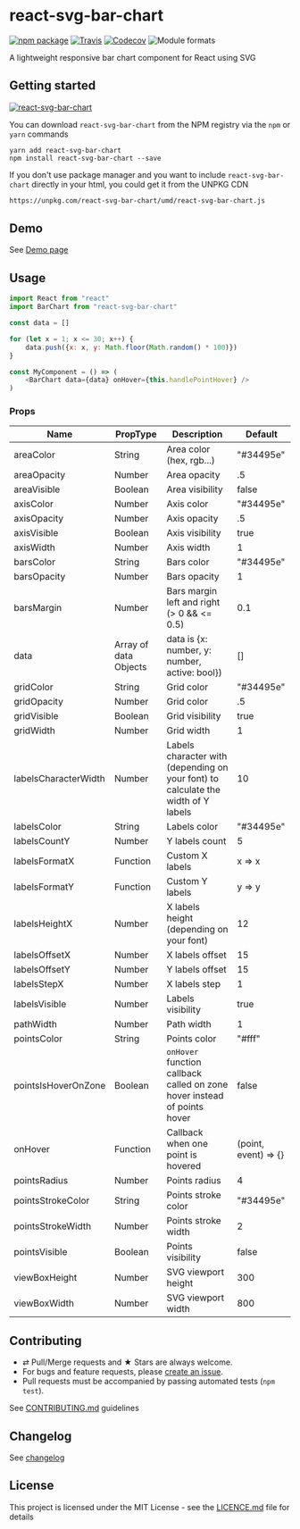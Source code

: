 # react-svg-bar-chart

[![npm package][npm-badge]][npm] [![Travis][build-badge]][build]
[![Codecov][codecov-badge]][codecov] ![Module formats][module-formats]

A lightweight responsive bar chart component for React using SVG

## Getting started

[![react-svg-bar-chart](https://nodei.co/npm/react-svg-bar-chart.png?downloads=true&downloadRank=true&stars=true)](https://nodei.co/npm/react-svg-bar-chart/)

You can download `react-svg-bar-chart` from the NPM registry via the `npm` or
`yarn` commands

```shell
yarn add react-svg-bar-chart
npm install react-svg-bar-chart --save
```

If you don't use package manager and you want to include `react-svg-bar-chart`
directly in your html, you could get it from the UNPKG CDN

```html
https://unpkg.com/react-svg-bar-chart/umd/react-svg-bar-chart.js
```

## Demo

See [Demo page][github-page]

## Usage

```js
import React from "react"
import BarChart from "react-svg-bar-chart"

const data = []

for (let x = 1; x <= 30; x++) {
    data.push({x: x, y: Math.floor(Math.random() * 100)})
}

const MyComponent = () => (
    <BarChart data={data} onHover={this.handlePointHover} />
)
```

### Props

| Name                 | PropType              | Description                                                                       | Default              |
| -------------------- | --------------------- | --------------------------------------------------------------------------------- | -------------------- |
| areaColor            | String                | Area color (hex, rgb...)                                                          | "#34495e"            |
| areaOpacity          | Number                | Area opacity                                                                      | .5                   |
| areaVisible          | Boolean               | Area visibility                                                                   | false                |
| axisColor            | Number                | Axis color                                                                        | "#34495e"            |
| axisOpacity          | Number                | Axis opacity                                                                      | .5                   |
| axisVisible          | Boolean               | Axis visibility                                                                   | true                 |
| axisWidth            | Number                | Axis width                                                                        | 1                    |
| barsColor            | String                | Bars color                                                                        | "#34495e"            |
| barsOpacity          | Number                | Bars opacity                                                                      | 1                    |
| barsMargin           | Number                | Bars margin left and right (> 0 && <= 0.5)                                        | 0.1                  |
| data                 | Array of data Objects | data is {x: number, y: number, active: bool})                                     | []                   |
| gridColor            | String                | Grid color                                                                        | "#34495e"            |
| gridOpacity          | Number                | Grid color                                                                        | .5                   |
| gridVisible          | Boolean               | Grid visibility                                                                   | true                 |
| gridWidth            | Number                | Grid width                                                                        | 1                    |
| labelsCharacterWidth | Number                | Labels character with (depending on your font) to calculate the width of Y labels | 10                   |
| labelsColor          | String                | Labels color                                                                      | "#34495e"            |
| labelsCountY         | Number                | Y labels count                                                                    | 5                    |
| labelsFormatX        | Function              | Custom X labels                                                                   | x => x               |
| labelsFormatY        | Function              | Custom Y labels                                                                   | y => y               |
| labelsHeightX        | Number                | X labels height (depending on your font)                                          | 12                   |
| labelsOffsetX        | Number                | X labels offset                                                                   | 15                   |
| labelsOffsetY        | Number                | Y labels offset                                                                   | 15                   |
| labelsStepX          | Number                | X labels step                                                                     | 1                    |
| labelsVisible        | Number                | Labels visibility                                                                 | true                 |
| pathWidth            | Number                | Path width                                                                        | 1                    |
| pointsColor          | String                | Points color                                                                      | "#fff"               |
| pointsIsHoverOnZone  | Boolean               | `onHover` function callback called on zone hover instead of points hover          | false                |
| onHover              | Function              | Callback when one point is hovered                                                | (point, event) => {} |
| pointsRadius         | Number                | Points radius                                                                     | 4                    |
| pointsStrokeColor    | String                | Points stroke color                                                               | "#34495e"            |
| pointsStrokeWidth    | Number                | Points stroke width                                                               | 2                    |
| pointsVisible        | Boolean               | Points visibility                                                                 | false                |
| viewBoxHeight        | Number                | SVG viewport height                                                               | 300                  |
| viewBoxWidth         | Number                | SVG viewport width                                                                | 800                  |

## Contributing

* ⇄ Pull/Merge requests and ★ Stars are always welcome.
* For bugs and feature requests, please [create an issue][github-issue].
* Pull requests must be accompanied by passing automated tests (`npm test`).

See [CONTRIBUTING.md](./CONTRIBUTING.md) guidelines

## Changelog

See [changelog](./CHANGELOG.md)

## License

This project is licensed under the MIT License - see the
[LICENCE.md](./LICENCE.md) file for details

[npm-badge]: https://img.shields.io/npm/v/react-svg-bar-chart.svg?style=flat-square
[npm]: https://www.npmjs.org/package/react-svg-bar-chart
[build-badge]: https://img.shields.io/travis/xuopled/react-svg-bar-chart/master.svg?style=flat-square
[build]: https://travis-ci.org/xuopled/react-svg-bar-chart
[codecov-badge]: https://img.shields.io/codecov/c/github/xuopled/react-svg-bar-chart.svg?style=flat-square
[codecov]: https://codecov.io/gh/xuopled/react-svg-bar-chart
[module-formats]: https://img.shields.io/badge/module%20formats-umd%2C%20cjs%2C%20esm-green.svg?style=flat-square
[github-page]: https://xuopled.github.io/react-svg-bar-chart/
[github-issue]: https://github.com/xuopled/react-svg-bar-chart/issues/new
